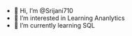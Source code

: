 - 👋 Hi, I’m @Srijani710
- 👀 I’m interested in Learning Ananlytics
- 🌱 I’m currently learning SQL


<!---
Srijani710/Srijani710 is a ✨ special ✨ repository because its `README.md` (this file) appears on your GitHub profile.
You can click the Preview link to take a look at your changes.
--->
